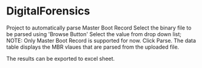 # DigitalForensics
Project to automatically parse Master Boot Record
Select the binary file to be parsed using 'Browse Button'
Select the value from drop down list; NOTE: Only Master Boot Record is supported for now.
Click Parse.
The data table displays the MBR vlaues that are parsed from the uploaded file.

The results can be exported to excel sheet.
